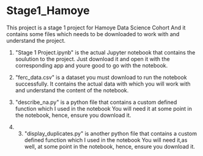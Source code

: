 # Stage1_Hamoye

This project is a stage 1 project for Hamoye Data Science Cohort
And it contains some files which needs to be downloaded to work with and understand the project.

1. "Stage 1 Project.ipynb" is the actual Jupyter notebook that contains the soulution to the project.
Just download it and open it with the corresponding app and youre good to go with the notebook.

2. "ferc_data.csv" is a dataset you must download to run the notebook successfully.
It contains the actual data with which you will work with and understand the content of the notebook.

3. "describe_na.py" is a python file that contains a custom defined function which I used in the notebook
You will need it at some point in the notebook, hence, ensure you download it.

4. 3. "display_duplicates.py" is another python file that contains a custom defined function which I used in the notebook
You will need it,as well, at some point in the notebook, hence, ensure you download it.

